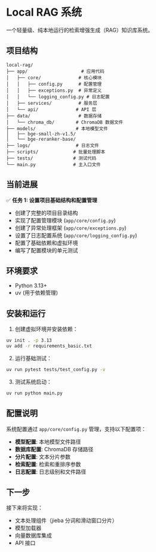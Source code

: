 # Local RAG 系统

一个轻量级、纯本地运行的检索增强生成（RAG）知识库系统。

## 项目结构

```
local-rag/
├── app/                    # 应用代码
│   ├── core/              # 核心模块
│   │   ├── config.py      # 配置管理
│   │   ├── exceptions.py  # 异常定义
│   │   └── logging_config.py # 日志配置
│   ├── services/          # 服务层
│   └── api/              # API 层
├── data/                  # 数据存储
│   └── chroma_db/        # ChromaDB 数据文件
├── models/               # 本地模型文件
│   ├── bge-small-zh-v1.5/
│   └── bge-reranker-base/
├── logs/                 # 日志文件
├── scripts/             # 批量处理脚本
├── tests/               # 测试代码
└── main.py              # 主入口文件
```

## 当前进展

✅ **任务 1: 设置项目基础结构和配置管理**
- 创建了完整的项目目录结构
- 实现了配置管理模块 (`app/core/config.py`)
- 创建了异常处理框架 (`app/core/exceptions.py`)
- 设置了日志配置系统 (`app/core/logging_config.py`)
- 配置了基础依赖和虚拟环境
- 编写了配置模块的单元测试

## 环境要求

- Python 3.13+
- uv (用于依赖管理)

## 安装和运行

1. 创建虚拟环境并安装依赖：
```bash
uv init . -p 3.13
uv add -r requirements_basic.txt
```

2. 运行基础测试：
```bash
uv run pytest tests/test_config.py -v
```

3. 测试系统启动：
```bash
uv run python main.py
```

## 配置说明

系统配置通过 `app/core/config.py` 管理，支持以下配置项：

- **模型配置**: 本地模型文件路径
- **数据库配置**: ChromaDB 存储路径
- **分片配置**: 文本分片参数
- **检索配置**: 检索和重排序参数
- **日志配置**: 日志级别和文件路径

## 下一步

接下来将实现：
- 文本处理组件（jieba 分词和滑动窗口分片）
- 模型加载器
- 向量数据库集成
- API 接口